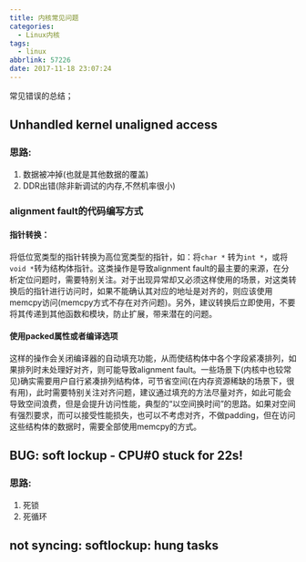 ```yaml
---
title: 内核常见问题
categories:
  - Linux内核
tags:
  - linux
abbrlink: 57226
date: 2017-11-18 23:07:24
---
```

常见错误的总结；

<!--more-->

## Unhandled kernel unaligned access

### 思路:

1. 数据被冲掉(也就是其他数据的覆盖)
2. DDR出错(除非新调试的内存,不然机率很小)

### alignment fault的代码编写方式

#### 指针转换：

将低位宽类型的指针转换为高位宽类型的指针，如：将`char *` 转为`int *`，或将`void *`转为结构体指针。这类操作是导致alignment fault的最主要的来源，在分析定位问题时，需要特别关注。对于出现异常却又必须这样使用的场景，对这类转换后的指针进行访问时，如果不能确认其对应的地址是对齐的，则应该使用memcpy访问(memcpy方式不存在对齐问题)。另外，建议转换后立即使用，不要将其传递到其他函数和模块，防止扩展，带来潜在的问题。

#### 使用packed属性或者编译选项

这样的操作会关闭编译器的自动填充功能，从而使结构体中各个字段紧凑排列，如果排列时未处理好对齐，则可能导致alignment fault。一些场景下(内核中也较常见)确实需要用户自行紧凑排列结构体，可节省空间(在内存资源稀缺的场景下，很有用)，此时需要特别关注对齐问题，建议通过填充的方法尽量对齐，如此可能会导致空间浪费，但是会提升访问性能，典型的“以空间换时间”的思路。如果对空间有强烈要求，而可以接受性能损失，也可以不考虑对齐，不做padding，但在访问这些结构体的数据时，需要全部使用memcpy的方式。


## BUG: soft lockup - CPU#0 stuck for 22s!

### 思路:

1. 死锁
2. 死循环


## not syncing: softlockup: hung tasks
